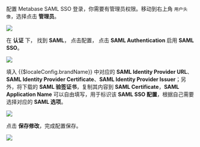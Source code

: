<IntegrationDetailCard title="配置 Metabase SSO 登录">

配置 Metabase SAML SSO 登录，你需要有管理员权限。移动到右上角 `用户头像`，选择点击 **管理员**。

![](~@imagesZhCn/integration/metabase/2-1.png)

在 **认证** 下， 找到 **SAML**， 点击配置， 点击 **SAML Authentication** 启用 **SAML SSO**。

![](~@imagesZhCn/integration/metabase/2-3.png)

填入 {{$localeConfig.brandName}} 中对应的 **SAML Identity Provider URL**、**SAML Identity Provider Certificate**、**SAML Identity Provider Issuer**；另外，将下载的 **SAML 验签证书**，复制其内容到 **SAML Certificate**，**SAML Application Name** 可以自由填写，用于标识该 **SAML SSO 配置**，根据自己需要选择对应的 **SAML 选项**。

![](~@imagesZhCn/integration/metabase/2-4.png)

点击 **保存修改**，完成配置保存。

![](~@imagesZhCn/integration/metabase/2-5.png)

</IntegrationDetailCard>
